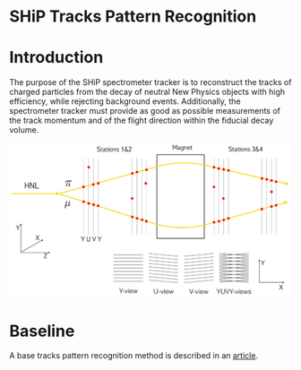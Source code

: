 # SHiP Tracks Pattern Recognition

# Introduction

The purpose of the SHiP spectrometer tracker is to reconstruct the tracks of charged particles from the decay of neutral New Physics objects with high efficiency, while rejecting background events. Additionally, the spectrometer tracker must provide as good as possible measurements of the track momentum and of the flight direction within the fiducial decay volume.

![track](pic/tracks.jpeg)

# Baseline

A base tracks pattern recognition method is described in an [article](https://cds.cern.ch/record/2005715/files/main.pdf).
